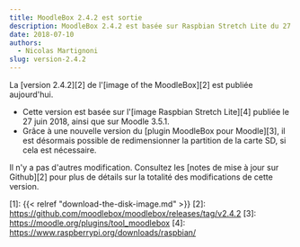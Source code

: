 ```yaml
---
title: MoodleBox 2.4.2 est sortie
description: MoodleBox 2.4.2 est basée sur Raspbian Stretch Lite du 27 juin 2018. Il est désormais possible de redimensionner la carte SD au besoin.
date: 2018-07-10
authors:
  - Nicolas Martignoni
slug: version-2.4.2
---
```


La [version 2.4.2][2] de l'[image of the MoodleBox][2] est publiée aujourd'hui.

  - Cette version est basée sur l'[image Raspbian Stretch Lite][4] publiée le 27 juin 2018, ainsi que sur Moodle 3.5.1.
  - Grâce à une nouvelle version du [plugin MoodleBox pour Moodle][3], il est désormais possible de redimensionner la partition de la carte SD, si cela est nécessaire.

Il n'y a pas d'autres modification. Consultez les [notes de mise à jour sur Github][2] pour plus de détails sur la totalité des modifications de cette version.

 [1]: {{< relref "download-the-disk-image.md" >}}
 [2]: https://github.com/moodlebox/moodlebox/releases/tag/v2.4.2
 [3]: https://moodle.org/plugins/tool_moodlebox
 [4]: https://www.raspberrypi.org/downloads/raspbian/
